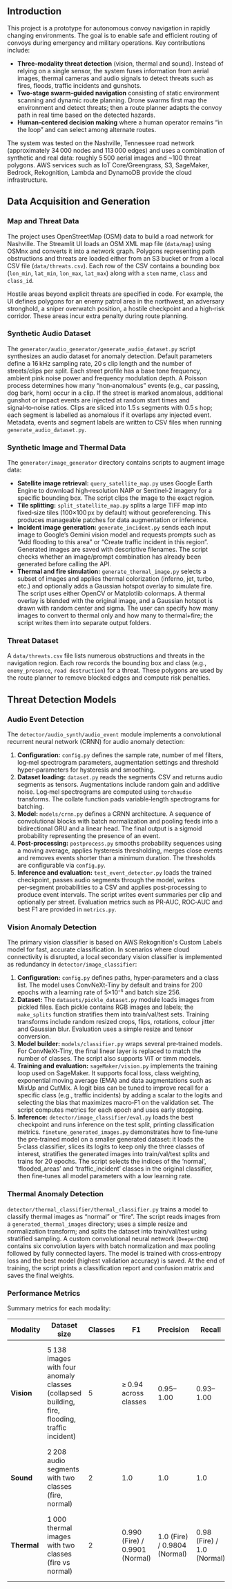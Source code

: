 ## Introduction

This project is a prototype for autonomous convoy navigation in rapidly changing environments. The goal is to enable safe and efficient routing of convoys during emergency and military operations. Key contributions include:

- **Three‑modality threat detection** (vision, thermal and sound). Instead of relying on a single sensor, the system fuses information from aerial images, thermal cameras and audio signals to detect threats such as fires, floods, traffic incidents and gunshots.
- **Two‑stage swarm‑guided navigation** consisting of static environment scanning and dynamic route planning. Drone swarms first map the environment and detect threats; then a route planner adapts the convoy path in real time based on the detected hazards.
- **Human‑centered decision making** where a human operator remains “in the loop” and can select among alternate routes.

The system was tested on the Nashville, Tennessee road network (approximately 34 000 nodes and 113 000 edges) and uses a combination of synthetic and real data: roughly 5 500 aerial images and ~100 threat polygons. AWS services such as IoT Core/Greengrass, S3, SageMaker, Bedrock, Rekognition, Lambda and DynamoDB provide the cloud infrastructure.

## Data Acquisition and Generation

### Map and Threat Data

The project uses OpenStreetMap (OSM) data to build a road network for Nashville. The Streamlit UI loads an OSM XML map file (`data/map`) using OSMnx and converts it into a network graph. Polygons representing path obstructions and threats are loaded either from an S3 bucket or from a local CSV file (`data/threats.csv`). Each row of the CSV contains a bounding box (`lon_min`, `lat_min`, `lon_max`, `lat_max`) along with a `stem` name, `class` and `class_id`.

Hostile areas beyond explicit threats are specified in code. For example, the UI defines polygons for an enemy patrol area in the northwest, an adversary stronghold, a sniper overwatch position, a hostile checkpoint and a high‑risk corridor. These areas incur extra penalty during route planning.

### Synthetic Audio Dataset

The `generator/audio_generator/generate_audio_dataset.py` script synthesizes an audio dataset for anomaly detection. Default parameters define a 16 kHz sampling rate, 20 s clip length and the number of streets/clips per split. Each street profile has a base tone frequency, ambient pink noise power and frequency modulation depth. A Poisson process determines how many “non‑anomalous” events (e.g., car passing, dog bark, horn) occur in a clip. If the street is marked anomalous, additional gunshot or impact events are injected at random start times and signal‑to‑noise ratios. Clips are sliced into 1.5 s segments with 0.5 s hop; each segment is labelled as anomalous if it overlaps any injected event. Metadata, events and segment labels are written to CSV files when running `generate_audio_dataset.py`.

### Synthetic Image and Thermal Data

The `generator/image_generator` directory contains scripts to augment image data:

- **Satellite image retrieval:** `query_satellite_map.py` uses Google Earth Engine to download high‑resolution NAIP or Sentinel‑2 imagery for a specific bounding box. The script clips the image to the exact region.
- **Tile splitting:** `split_statellite_map.py` splits a large TIFF map into fixed‑size tiles (100×100 px by default) without georeferencing. This produces manageable patches for data augmentation or inference.
- **Incident image generation:** `generate_incident.py` sends each input image to Google’s Gemini vision model and requests prompts such as “Add flooding to this area” or “Create traffic incident in this region”. Generated images are saved with descriptive filenames. The script checks whether an image/prompt combination has already been generated before calling the API.
- **Thermal and fire simulation:** `generate_thermal_image.py` selects a subset of images and applies thermal colorization (inferno, jet, turbo, etc.) and optionally adds a Gaussian hotspot overlay to simulate fire. The script uses either OpenCV or Matplotlib colormaps. A thermal overlay is blended with the original image, and a Gaussian hotspot is drawn with random center and sigma. The user can specify how many images to convert to thermal only and how many to thermal+fire; the script writes them into separate output folders.

### Threat Dataset

A `data/threats.csv` file lists numerous obstructions and threats in the navigation region. Each row records the bounding box and class (e.g., `enemy_presence`, `road destruction`) for a threat. These polygons are used by the route planner to remove blocked edges and compute risk penalties.

## Threat Detection Models

### Audio Event Detection

The `detector/audio_synth/audio_event` module implements a convolutional recurrent neural network (CRNN) for audio anomaly detection:

1. **Configuration:** `config.py` defines the sample rate, number of mel filters, log‑mel spectrogram parameters, augmentation settings and threshold hyper‑parameters for hysteresis and smoothing.
2. **Dataset loading:** `dataset.py` reads the segments CSV and returns audio segments as tensors. Augmentations include random gain and additive noise. Log‑mel spectrograms are computed using `torchaudio` transforms. The collate function pads variable‑length spectrograms for batching.
3. **Model:** `models/crnn.py` defines a CRNN architecture. A sequence of convolutional blocks with batch normalization and pooling feeds into a bidirectional GRU and a linear head. The final output is a sigmoid probability representing the presence of an event.
4. **Post‑processing:** `postprocess.py` smooths probability sequences using a moving average, applies hysteresis thresholding, merges close events and removes events shorter than a minimum duration. The thresholds are configurable via `config.py`.
5. **Inference and evaluation:** `test_event_detector.py` loads the trained checkpoint, passes audio segments through the model, writes per‑segment probabilities to a CSV and applies post‑processing to produce event intervals. The script writes event summaries per clip and optionally per street. Evaluation metrics such as PR‑AUC, ROC‑AUC and best F1 are provided in `metrics.py`.

### Vision Anomaly Detection

The primary vision classifier is based on AWS Rekognition's Custom Labels model for fast, accurate classification. In scenarios where cloud connectivity is disrupted, a local secondary vision classifier is implemented as redundancy in `detector/image_classifier`:

1. **Configuration:** `config.py` defines paths, hyper‑parameters and a class list. The model uses ConvNeXt‑Tiny by default and trains for 200 epochs with a learning rate of 5×10⁻⁵ and batch size 256.
2. **Dataset:** The `datasets/pickle_dataset.py` module loads images from pickled files. Each pickle contains RGB images and labels; the `make_splits` function stratifies them into train/val/test sets. Training transforms include random resized crops, flips, rotations, colour jitter and Gaussian blur. Evaluation uses a simple resize and tensor conversion.
3. **Model builder:** `models/classifier.py` wraps several pre‑trained models. For ConvNeXt‑Tiny, the final linear layer is replaced to match the number of classes. The script also supports ViT or timm models.
4. **Training and evaluation:** `sageMaker/vision.py` implements the training loop used on SageMaker. It supports focal loss, class weighting, exponential moving average (EMA) and data augmentations such as MixUp and CutMix. A logit bias can be tuned to improve recall for a specific class (e.g., traffic incidents) by adding a scalar to the logits and selecting the bias that maximizes macro‑F1 on the validation set. The script computes metrics for each epoch and uses early stopping.
5. **Inference:** `detector/image_classifier/eval.py` loads the best checkpoint and runs inference on the test split, printing classification metrics. `finetune_generated_images.py` demonstrates how to fine‑tune the pre‑trained model on a smaller generated dataset: it loads the 5‑class classifier, slices its logits to keep only the three classes of interest, stratifies the generated images into train/val/test splits and trains for 20 epochs. The script selects the indices of the ‘normal’, ‘flooded_areas’ and ‘traffic_incident’ classes in the original classifier, then fine‑tunes all model parameters with a low learning rate.

### Thermal Anomaly Detection

`detector/thermal_classifier/thermal_classifier.py` trains a model to classify thermal images as “normal” or “fire”. The script reads images from a `generated_thermal_images` directory; uses a simple resize and normalization transform; and splits the dataset into train/val/test using stratified sampling. A custom convolutional neural network (`DeeperCNN`) contains six convolution layers with batch normalization and max pooling followed by fully connected layers. The model is trained with cross‑entropy loss and the best model (highest validation accuracy) is saved. At the end of training, the script prints a classification report and confusion matrix and saves the final weights.

### Performance Metrics

Summary metrics for each modality:

|Modality|Dataset size|Classes|F1|Precision|Recall|Comments|
|---|---|---|---|---|---|---|
|**Vision**|5 138 images with four anomaly classes (collapsed building, fire, flooding, traffic incident)|5|≥ 0.94 across classes|0.95–1.00|0.93–1.00|Model trained with AWS Rekognition and the AIDER dataset; high performance achieved on all obstruction types.|
|**Sound**|2 208 audio segments with two classes (fire, normal)|2|1.0|1.0|1.0|Synthetic dataset and CRNN model yield perfect scores on the test set.|
|**Thermal**|1 000 thermal images with two classes (fire vs normal)|2|0.990 (Fire) / 0.9901 (Normal)|1.0 (Fire) / 0.9804 (Normal)|0.98 (Fire) / 1.0 (Normal)|DeeperCNN classifier achieves very high accuracy on simulated thermal imagery.|